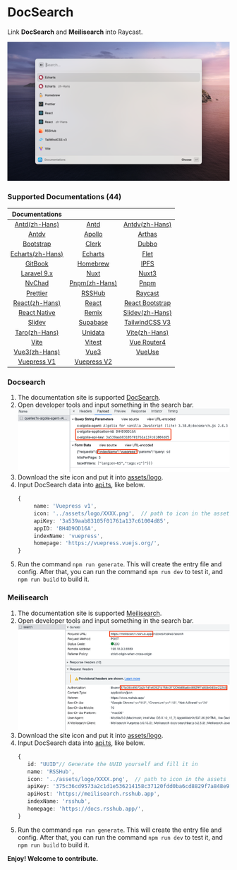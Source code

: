 # DocSearch

Link **DocSearch** and **Meilisearch** into Raycast.

![interface](./metadata/docsearch-1.png)

### Supported Documentations (44)

|                        Documentations                        |                                                     |                                                         |
| :----------------------------------------------------------: | :-------------------------------------------------: | :-----------------------------------------------------: |
|         [Antd(zh-Hans)](https://ant.design/index-cn)         |             [Antd](https://ant.design/)             | [Antdv(zh-Hans)](https://antdv.com/components/overview) |
|      [Antdv](https://antdv.com/components/overview-cn)       |    [Apollo](https://www.apollographql.com/docs)     |          [Arthas](https://arthas.aliyun.com/)           |
|            [Bootstrap](https://getbootstrap.com/)            |             [Clerk](https://clerk.dev)              |           [Dubbo](https://dubbo.apache.org/)            |
| [Echarts(zh-Hans)](https://echarts.apache.org/zh/index.html) | [Echarts](https://echarts.apache.org/en/index.html) |                [Flet](https://flet.dev/)                |
|             [GitBook](https://docs.gitbook.com/)             |            [Homebrew](https://brew.sh/)             |             [IPFS](https://docs.ipfs.tech/)             |
|             [Laravel 9.x](https://laravel.com/)              |             [Nuxt](https://nuxtjs.org/)             |             [Nuxt3](https://v3.nuxtjs.org/)             |
|                [NvChad](https://nvchad.com/)                 |         [Pnpm(zh-Hans)](https://pnpm.io/zh)         |               [Pnpm](https://pnpm.io/zh)                |
|               [Prettier](https://prettier.io/)               |         [RSSHub](https://docs.rsshub.app/)          |       [Raycast](https://developers.raycast.com/)        |
|        [React(zh-Hans)](https://zh-hans.reactjs.org/)        |            [React](https://reactjs.org/)            |  [React Bootstrap](https://react-bootstrap.github.io/)  |
|           [React Native](https://reactnative.dev/)           |             [Remix](https://remix.run/)             |         [Slidev(zh-Hans)](https://cn.sli.dev/)          |
|                  [Slidev](https://sli.dev/)                  |        [Supabase](https://supabase.com/docs)        |       [TailwindCSS V3](https://tailwindcss.com/)        |
|        [Taro(zh-Hans)](https://docs.taro.zone/docs/)         |           [Unidata](https://unidata.app/)           |         [Vite(zh-Hans)](https://cn.vitejs.dev/)         |
|                 [Vite](https://vitejs.dev/)                  |            [Vitest](https://vitest.dev/)            |        [Vue Router4](https://router.vuejs.org/)         |
|             [Vue3(zh-Hans)](https://vuejs.org/)              |             [Vue3](https://vuejs.org/)              |              [VueUse](https://vueuse.org/)              |
|          [Vuepress V1](https://vuepress.vuejs.org/)          |    [Vuepress V2](https://v2.vuepress.vuejs.org/)    |

### Docsearch

1. The documentation site is supported [DocSearch](https://docsearch.camunda.com/).
2. Open developer tools and input something in the search bar.
   ![developer_tools](./assets/developer_tools_DocSearch.png)
3. Download the site icon and put it into [assets/logo](assets/logo).
4. Input DocSearch data into [api.ts](/src/data/api.ts), like below.
   ```ts
   {
        name: 'Vuepress v1',
        icon: '../assets/logo/XXXX.png',  // path to icon in the assets folder
        apiKey: '3a539aab83105f01761a137c61004d85',
        appID: 'BH4D9OD16A',
        indexName: 'vuepress',
        homepage: 'https://vuepress.vuejs.org/',
   }
   ```
5. Run the command `npm run generate`. This will create the entry file and config. After that, you can run the command `npm run dev` to test it, and `npm run build` to build it.

### Meilisearch

1. The documentation site is supported [Meilisearch](https://www.meilisearch.com/).
2. Open developer tools and input something in the search bar.
   ![developer_tools](./assets/developer_tools_Meilisearch.png)
3. Download the site icon and put it into [assets/logo](assets/logo).
4. Input DocSearch data into [api.ts](/src/data/api.ts), like below.
   ```ts
   {
      id: "UUID"// Generate the UUID yourself and fill it in
      name: 'RSSHub',
      icon: '../assets/logo/XXXX.png',  // path to icon in the assets folder
      apiKey: '375c36cd9573a2c1d1e536214158c37120fdd0ba6cd8829f7a848e940cc22245',
      apiHost: 'https://meilisearch.rsshub.app',
      indexName: 'rsshub',
      homepage: 'https://docs.rsshub.app/',
   }
   ```
5. Run the command `npm run generate`. This will create the entry file and config. After that, you can run the command `npm run dev` to test it, and `npm run build` to build it.

**Enjoy! Welcome to contribute.**
